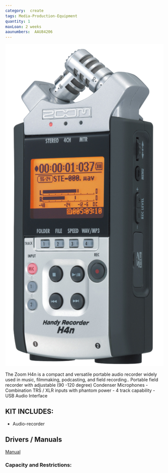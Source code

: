 ```yaml
---
category:  create
tags: Media-Production-Equipment
quantity: 1
maxLoan: 2 weeks
aaunumbers:  AAU84206
---
```

![Zoom H4n Field Recorder](/assets/images/equip/h4n.png)

The Zoom H4n is a compact and versatile portable audio recorder widely used in music, filmmaking, podcasting, and field recording.. Portable field recorder with adjustable (90  -120 degree) Condenser Microphones - Combination TRS / XLR inputs with phantom power - 4 track capability - USB Audio Interface
## KIT INCLUDES:
-  Audio-recorder

## Drivers / Manuals
[Manual](https://zoomcorp.com/media/documents/H4n-manual.pdf)



### Capacity and Restrictions:
